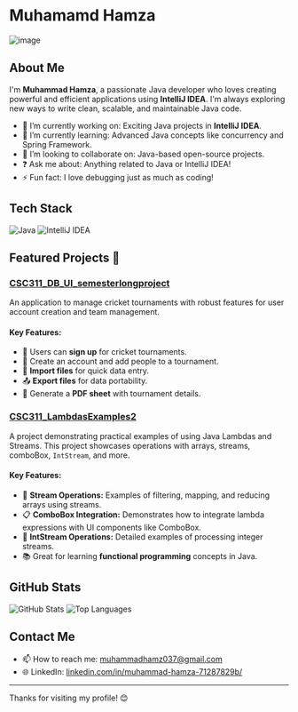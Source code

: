 # Muhamamd Hamza

 ![image](https://github.com/user-attachments/assets/0ed5abbc-f07a-4571-b710-d12872b5fd73)


## About Me
I'm **Muhammad Hamza**, a passionate Java developer who loves creating powerful and efficient applications using **IntelliJ IDEA**. I'm always exploring new ways to write clean, scalable, and maintainable Java code.

- 🔭 I’m currently working on: Exciting Java projects in **IntelliJ IDEA**.
- 🌱 I’m currently learning: Advanced Java concepts like concurrency and Spring Framework.
- 🤝 I’m looking to collaborate on: Java-based open-source projects.
- ❓ Ask me about: Anything related to Java or IntelliJ IDEA!
- ⚡ Fun fact: I love debugging just as much as coding!

## Tech Stack
![Java](https://img.shields.io/badge/Java-ED8B00?style=for-the-badge&logo=java&logoColor=white)
![IntelliJ IDEA](https://img.shields.io/badge/IntelliJ%20IDEA-000000?style=for-the-badge&logo=intellij-idea&logoColor=white)

## Featured Projects 🚀

### [CSC311_DB_UI_semesterlongproject](https://github.com/MoeDaGoatt/CSC311_DB_UI_semesterlongproject)
An application to manage cricket tournaments with robust features for user account creation and team management.

#### Key Features:
- 🏏 Users can **sign up** for cricket tournaments.
- 👥 Create an account and add people to a tournament.
- 📂 **Import files** for quick data entry.
- 📤 **Export files** for data portability.
- 📝 Generate a **PDF sheet** with tournament details.


### [CSC311_LambdasExamples2](https://github.com/MoeDaGoatt/CSC311_LambdasExamples2)
A project demonstrating practical examples of using Java Lambdas and Streams. This project showcases operations with arrays, streams, comboBox, `IntStream`, and more.

#### Key Features:
- 🔄 **Stream Operations:** Examples of filtering, mapping, and reducing arrays using streams.
- 📋 **ComboBox Integration:** Demonstrates how to integrate lambda expressions with UI components like ComboBox.
- 🔢 **IntStream Operations:** Detailed examples of processing integer streams.
- 📚 Great for learning **functional programming** concepts in Java.


## GitHub Stats
![GitHub Stats](https://github-readme-stats.vercel.app/api?username=MoeDaGoatt&show_icons=true&hide=contribs,prs&theme=radical)
![Top Languages](https://github-readme-stats.vercel.app/api/top-langs/?username=MoedaGoatt&layout=compact&theme=radical)
<!-- Replace `your-username` with your GitHub username -->

## Contact Me
- 📫 How to reach me: [muhammadhamz037@gmail.com](mailto:muhammadhamz037@gmail.com)
- 🌐 LinkedIn: [linkedin.com/in/muhammad-hamza-71287829b/](linkedin.com/in/muhammad-hamza-71287829b/)

---

Thanks for visiting my profile! 😊

